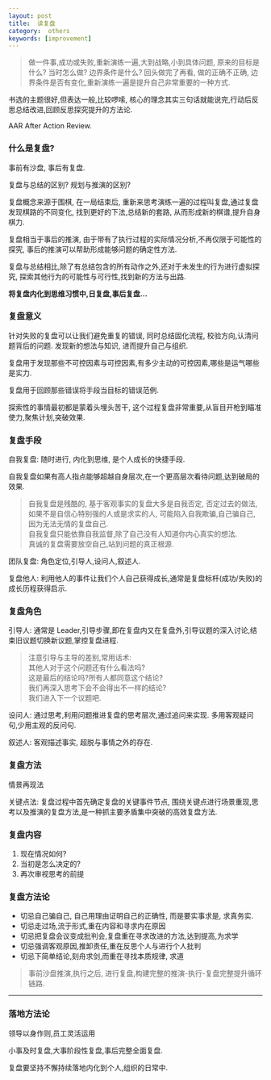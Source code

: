 ```yaml
---
layout: post
title:  读复盘
category:  others
keywords: [improvement]
---
```


> 做一件事,成功或失败,重新演练一遍,大到战略,小到具体问题, 原来的目标是什么? 当时怎么做? 边界条件是什么? 回头做完了再看, 做的正确不正确, 边界条件是否有变化,重新演练一遍是提升自己非常重要的一种方式. 
> 


书选的主题很好,但表达一般,比较啰嗦, 核心的理念其实三句话就能说完,行动后反思总结改进,回顾反思探究提升的方法论.

AAR  After Action Review.


### 什么是复盘? 

事前有沙盘, 事后有复盘.  

复盘与总结的区别? 规划与推演的区别? 

复盘概念来源于围棋, 在一局结束后, 重新来思考演练一遍的过程叫复盘,通过复盘发现棋路的不同变化, 找到更好的下法,总结新的套路, 从而形成新的棋谱,提升自身棋力. 

复盘相当于事后的推演, 由于带有了执行过程的实际情况分析,不再仅限于可能性的探究, 事后的推演可以帮助形成能够问题的确定性方法.  

复盘与总结相比,除了有总结包含的所有动作之外,还对于未发生的行为进行虚拟探究, 探索其他行为的可能性与可行性,找到新的方法与出路.

**将复盘内化到思维习惯中,日复盘,事后复盘...**

### 复盘意义

针对失败的复盘可以让我们避免重复的错误, 同时总结固化流程, 校验方向,认清问题背后的问题.  发现新的想法与知识, 进而提升自己与组织.


复盘用于发现那些不可控因素与可控因素,有多少主动的可控因素,哪些是运气哪些是实力. 

复盘用于回顾那些错误将手段当目标的错误范例.

探索性的事情最初都是蒙着头埋头苦干, 这个过程复盘非常重要,从盲目开枪到瞄准使力,聚焦计划,突破效果.

### 复盘手段

自我复盘: 随时进行, 内化到思维, 是个人成长的快捷手段.

自我复盘如果有高人指点能够超越自身层次,在一个更高层次看待问题,达到破局的效果.

> 自我复盘是残酷的, 基于客观事实的复盘大多是自我否定, 否定过去的做法, 如果不是自信心特别强的人或是求实的人, 可能陷入自我欺骗,自己骗自己, 因为无法无情的复盘自己.     
> 自我复盘只能依靠自我监督,除了自己没有人知道你内心真实的想法.      
> 真诚的复盘需要放空自己,站到问题的真正根源.    

团队复盘: 角色定位,引导人,设问人,叙述人.    

复盘他人: 利用他人的事件让我们个人自己获得成长,通常是复盘标杆(成功/失败)的成长历程获得启示.

### 复盘角色 

引导人: 通常是 Leader,引导步骤,即在复盘内又在复盘外,引导议题的深入讨论,结束旧议题切换新议题,掌控复盘进程.

> 注意引导与主导的差别,常用话术:  
> 其他人对于这个问题还有什么看法吗?             
> 这是最后的结论吗?所有人都同意这个结论?         
> 我们再深入思考下会不会得出不一样的结论?        
> 我们进入下一个议题吧.        

设问人: 通过思考,利用问题推进复盘的思考层次,通过追问来实现. 多用客观疑问句,少用主观的反问句.        

叙述人: 客观描述事实, 超脱与事情之外的存在.

### 复盘方法

情景再现法     

关键点法: 复盘过程中首先确定复盘的关键事件节点, 围绕关键点进行场景重现,思考以及推演的复盘方法,是一种抓主要矛盾集中突破的高效复盘方法.


### 复盘内容

1. 现在情况如何?       
2. 当初是怎么决定的?   
3. 再次审视思考的前提


### 复盘方法论 

* 切忌自己骗自己, 自己用理由证明自己的正确性, 而是要实事求是, 求真务实.      
* 切忌走过场,流于形式,重在内容和寻求内在原因           
* 切忌把复盘会议变成批判会,复盘重在寻求改进的方法,达到提高,为求学         
* 切忌强调客观原因,推卸责任,重在反思个人与进行个人批判      
* 切忌下简单结论,刻舟求剑,而重在寻找本质规律, 求道

> 事前沙盘推演,执行之后, 进行复盘,构建完整的推演-执行-复盘完整提升循环链路.


***  

### 落地方法论   

领导以身作则,员工灵活运用          

小事及时复盘,大事阶段性复盘,事后完整全面复盘.    

复盘要坚持不懈持续落地内化到个人,组织的日常中.         


